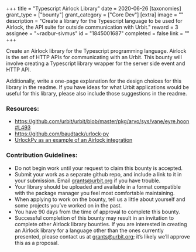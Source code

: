 +++
title = "Typescript Airlock Library"
date = 2020-06-26
[taxonomies]
grant_type = ["bounty"]
grant_category = ["Core Dev"]
[extra]
image = ""
description = "Create a library for the Typescript language to be used for Airlock, the API suite for outside communication with Urbit."
reward = 3
assignee = "~radbur-sivmus"
id = "1845001687"
completed = false
link = ""
+++

Create an Airlock library for the Typescript programming language. Airlock is the set of HTTP APIs for communicating with an Urbit. This bounty will involve creating a Typescript library wrapper for the server side event and HTTP API. 

Additionally, write a one-page explanation for the design choices for this library in the readme. If you have ideas for what Urbit applications would be useful for this library, please also include those suggestions in the readme.

### Resources:

- https://github.com/urbit/urbit/blob/master/pkg/arvo/sys/vane/eyre.hoon#L493
- https://github.com/baudtack/urlock-py
- [UrlockPy as an example of an Airlock integration](https://github.com/urbit/docs/pull/892)


### Contribution Guidelines:

- Do not begin work until your request to claim this bounty is accepted.
- Submit your work as a separate github repo, and include a link to it in your submission. Email grants@urbit.org if you have trouble.
- Your library should be uploaded and available in a format compatible with the package manager you feel most comfortable maintaining.
- When applying to work on the bounty, tell us a little about yourself and some projects you’ve worked on in the past.
- You have 90 days from the time of approval to complete this bounty.
- Successful completion of this bounty may result in an invitation to complete other Airlock library bounties. If you are interested in creating an Airlock library for a language other than the ones currently presented, please contact us at grants@urbit.org; it’s likely we’ll approve this as a proposal.
    